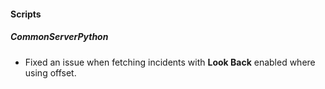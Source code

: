 
#### Scripts

##### CommonServerPython

- Fixed an issue when fetching incidents with **Look Back** enabled where using offset.  
